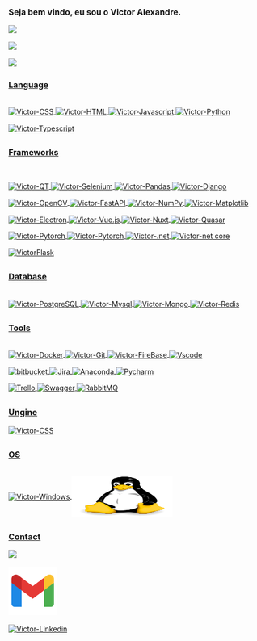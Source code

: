 ### Seja bem vindo, eu sou o Victor Alexandre.

 <div>
  <a href="https://github.com/VictorAlexandre1986">
  <!--<img height="200em" src="https://github-readme-stats.vercel.app/api?username=VictorAlexandre1986&show_icons=true&theme=dark&include_all_commits=true&count_private=true"/><br>-->
   <img height="400em" src="https://github-readme-stats.vercel.app/api?username=VictorAlexandre1986&show=reviews,discussions_started,discussions_answered,prs_merged,prs_merged_percentage"><p></p>
  <img height="200em" src="https://github-readme-stats.vercel.app/api/top-langs/?username=VictorAlexandre1986&hide_progress=true"><p></p>
  <img height="200em" src="https://github-readme-streak-stats.herokuapp.com/?user=VictorAlexandre1986&amp;theme=radical"
  </div>

  
 ### Language 
 
<div style="display: inline_block"><br>
  <img align="center" alt="Victor-CSS" height="80" width="200" src="https://cdn.jsdelivr.net/gh/devicons/devicon/icons/css3/css3-original-wordmark.svg">
  <img align="center" alt="Victor-HTML" height="80" width="200" src="https://cdn.jsdelivr.net/gh/devicons/devicon/icons/html5/html5-original-wordmark.svg">
  <img align="center" alt="Victor-Javascript" height="80" width="200" src="https://cdn.jsdelivr.net/gh/devicons/devicon/icons/javascript/javascript-original.svg">
  <img align="center" alt="Victor-Python" height="80" width="200" src="https://cdn.jsdelivr.net/gh/devicons/devicon/icons/python/python-original-wordmark.svg">
  <p></p>
<!--   <img align="center" alt="Victor-Go" height="80" width="200" src="https://cdn.jsdelivr.net/gh/devicons/devicon@latest/icons/go/go-original-wordmark.svg" /> -->
  <img align="center" alt="Victor-Typescript" height="80" width="200" src="https://cdn.jsdelivr.net/gh/devicons/devicon@latest/icons/csharp/csharp-original.svg" />

</div>
  
 
 
  ##
 
 ### Frameworks
 <div style="display: inline_block"><br><p></p>
    <img align="center" alt="Victor-QT" height="80" width="200" src="https://cdn.jsdelivr.net/gh/devicons/devicon/icons/qt/qt-original.svg"/>
    <img align="center" alt="Victor-Selenium" height="80" width="200" src="https://cdn.jsdelivr.net/gh/devicons/devicon/icons/selenium/selenium-original.svg">        
    <img align="center" alt="Victor-Pandas" height="80" width="200" src="https://cdn.jsdelivr.net/gh/devicons/devicon/icons/pandas/pandas-original-wordmark.svg"> 
    <img align="center" alt="Victor-Django" height="80" width="200" src="https://cdn.jsdelivr.net/gh/devicons/devicon/icons/django/django-plain-wordmark.svg">
    <p></p>
    <img align="center" alt="Victor-OpenCV" height="80" width="200" src="https://cdn.jsdelivr.net/gh/devicons/devicon/icons/opencv/opencv-original-wordmark.svg">
    <img align="center" alt="Victor-FastAPI"  height="80" width="200"  src="https://cdn.jsdelivr.net/gh/devicons/devicon/icons/fastapi/fastapi-original-wordmark.svg">
<!--     <img align="center" alt="Victor-FastAPI"  height="80" width="200"  src="https://cdn.jsdelivr.net/gh/devicons/devicon/icons/fastapi/fastapi-original-wordmark.svg"> -->
<!--     <img align="center" alt="Victor-Fastfy" height="80" width="200" src="https://cdn.jsdelivr.net/gh/devicons/devicon@latest/icons/fastify/fastify-plain-wordmark.svg" /> -->
<!--     <img align="center" alt="Victor-React"  src="react.png" /> -->
  <img align="center" alt="Victor-NumPy" height="80" width="200" src="https://cdn.jsdelivr.net/gh/devicons/devicon@latest/icons/numpy/numpy-original-wordmark.svg" />
  <img  align="center" alt="Victor-Matplotlib" height="80" width="200" src="https://cdn.jsdelivr.net/gh/devicons/devicon@latest/icons/matplotlib/matplotlib-original-wordmark.svg" /> 
  <p></p>
<!--      <img align="center" alt="Victor-Node.js" height="80" width="200" src="https://cdn.jsdelivr.net/gh/devicons/devicon@latest/icons/nodejs/nodejs-original-wordmark.svg" />     
     <img align="center" alt="Victor-`Express`" height="80" width="200" src="https://cdn.jsdelivr.net/gh/devicons/devicon@latest/icons/express/express-original-wordmark.svg" /> 
     <img align="center" alt="Victor-Nest" height="80" width="200" src="nestjs-line-wordmark.svg"/>     -->
    <img align="center" alt="Victor-Electron" height="80" width="200" src="https://cdn.jsdelivr.net/gh/devicons/devicon@latest/icons/electron/electron-original.svg" /> 
     <img align="center" alt="Victor-Vue.js"  height="80" width="200" src="https://cdn.jsdelivr.net/gh/devicons/devicon@latest/icons/vuejs/vuejs-original-wordmark.svg" />
       <img align="center" alt="Victor-Nuxt" height="80" width="200" src="https://cdn.jsdelivr.net/gh/devicons/devicon@latest/icons/nuxtjs/nuxtjs-original-wordmark.svg" />
     <img align="center" alt="Victor-Quasar" height="80" width="200" src="https://cdn.jsdelivr.net/gh/devicons/devicon@latest/icons/quasar/quasar-original-wordmark.svg" />

  <p></p>
     <img align="center" alt="Victor-Pytorch" height="80" width="200" src="https://cdn.jsdelivr.net/gh/devicons/devicon@latest/icons/pytorch/pytorch-original-wordmark.svg" />
     <img align="center" alt="Victor-Pytorch" height="80" width="200" src="https://cdn.jsdelivr.net/gh/devicons/devicon@latest/icons/scikitlearn/scikitlearn-original.svg" />
     <img align="center" alt="Victor-.net" height="80" width="200" src="https://cdn.jsdelivr.net/gh/devicons/devicon/icons/dot-net/dot-net-original-wordmark.svg">    
     <img align="center" alt="Victor-net core" height="80" width="200" src="https://cdn.jsdelivr.net/gh/devicons/devicon/icons/dotnetcore/dotnetcore-original.svg">
  <p></p>
     <img align="center" alt="VictorFlask" height="80" width="200" src="https://cdn.jsdelivr.net/gh/devicons/devicon@latest/icons/flask/flask-original-wordmark.svg" />
<!--      <img align="center" alt="Victor-flask"  src="icons8-flask-96.png"> -->

     
  
   
 </div>
 
 ##
 
  ### Database
 <div style="display: inline_block"><br>
     <img align="center" alt="Victor-PostgreSQL" height="80" width="200" src="https://cdn.jsdelivr.net/gh/devicons/devicon/icons/postgresql/postgresql-plain-wordmark.svg">
     <img align="center" alt="Victor-Mysql" height="80" width="200" src="https://cdn.jsdelivr.net/gh/devicons/devicon/icons/mysql/mysql-plain-wordmark.svg">  
     <img align="center" alt="Victor-Mongo" height="80" width="200" src="https://cdn.jsdelivr.net/gh/devicons/devicon/icons/mongodb/mongodb-original-wordmark.svg">
     <img align="center" alt="Victor-Redis" height="80" width="200" src="https://cdn.jsdelivr.net/gh/devicons/devicon/icons/redis/redis-original-wordmark.svg">
 </div>
 
 ##
 
   ### Tools
 <div style="display: inline_block"><br>
     <img align="center" alt="Victor-Docker" height="80" width="200" src="https://cdn.jsdelivr.net/gh/devicons/devicon/icons/docker/docker-original-wordmark.svg">
     <img align="center" alt="Victor-Git" height="80" width="200" src="https://cdn.jsdelivr.net/gh/devicons/devicon/icons/git/git-original-wordmark.svg">         
     <img align="center" alt="Victor-FireBase" height="80" width="200" src="https://cdn.jsdelivr.net/gh/devicons/devicon/icons/firebase/firebase-plain-wordmark.svg">
<!--      <img align="center" alt="Victor-AWS" height="80" width="200" src="amazonwebservices-original-wordmark.svg"> -->
     <img align="center" height="80" width="200"align="center" alt="Vscode" src="https://cdn.jsdelivr.net/gh/devicons/devicon@latest/icons/vscode/vscode-original-wordmark.svg" />

  <p></p>
     <img align="center" alt="bitbucket" height="80" width="200" src="https://cdn.jsdelivr.net/gh/devicons/devicon@latest/icons/bitbucket/bitbucket-original-wordmark.svg" />
     <img align="center" alt="Jira" height="80" width="200" src="https://cdn.jsdelivr.net/gh/devicons/devicon@latest/icons/jira/jira-original-wordmark.svg" />
     <img  align="center" alt="Anaconda" height="80" width="200" src="https://cdn.jsdelivr.net/gh/devicons/devicon@latest/icons/anaconda/anaconda-original-wordmark.svg" />
     <img align="center" alt="Pycharm" height="80" width="200"  src="https://cdn.jsdelivr.net/gh/devicons/devicon@latest/icons/pycharm/pycharm-original.svg" />
  <p></p>
     <img align="center" alt="Trello" height="80" width="200" src="https://cdn.jsdelivr.net/gh/devicons/devicon@latest/icons/trello/trello-original-wordmark.svg" />
<!--      <img align="center" alt="Trello" height="80" width="200" src="https://cdn.jsdelivr.net/gh/devicons/devicon@latest/icons/kubernetes/kubernetes-original.svg" /> -->
<!--      <img align="center" alt="Trello" height="80" width="200" src="https://cdn.jsdelivr.net/gh/devicons/devicon@latest/icons/rabbitmq/rabbitmq-original-wordmark.svg" /> -->
     <img align="center" alt="Swagger" height="80" width="200" src="https://cdn.jsdelivr.net/gh/devicons/devicon@latest/icons/swagger/swagger-original-wordmark.svg" />
     <img align="center" alt="RabbitMQ" height="80" width="200" src="https://cdn.jsdelivr.net/gh/devicons/devicon@latest/icons/rabbitmq/rabbitmq-original-wordmark.svg" />


 </div>
 
 ##

### Ungine
  <div>
      <img align="center" alt="Victor-CSS" height="80" width="200" src="https://cdn.jsdelivr.net/gh/devicons/devicon@latest/icons/godot/godot-original-wordmark.svg" />
<!--       <img align="center" alt="Victor-CSS" height="80" width="200"  src="https://cdn.jsdelivr.net/gh/devicons/devicon@latest/icons/unity/unity-original-wordmark.svg" /> -->
          
  </div>        

 ##
 
 ### OS
  <div style="display: inline_block"><br>
     <img align="center" alt="Victor-Windows" height="80" width="100" src="https://cdn.jsdelivr.net/gh/devicons/devicon/icons/windows8/windows8-original.svg"> 
     <img align="center" alt="Victor-Nest" height="80" width="200" src="linux.svg"> 
 </div>
 

 
 ##
 
 ### Contact
  <div style="display: block"> 
  <a href="https://victoralexandre29051986.medium.com/atalhos-úteis-para-vs-code-6530769eac5d" target="_blank"><img src="https://img.shields.io/badge/Medium-12100E?style=for-the-badge&logo=medium&logoColor=white"></a>
   <p></p>
  <a href = "mailto:victoralexandre29051986@gmail.com"><img src="icons8-gmail-96.png"></a>
   <p></p>
  <a href="https://www.linkedin.com/in/victor-alexandre-017024202/" target="_blank"><img align="center" alt="Victor-Linkedin" height="60" width="100" src="https://cdn.jsdelivr.net/gh/devicons/devicon/icons/linkedin/linkedin-original.svg"></a> 
  </div>
  
          
 
 
  

